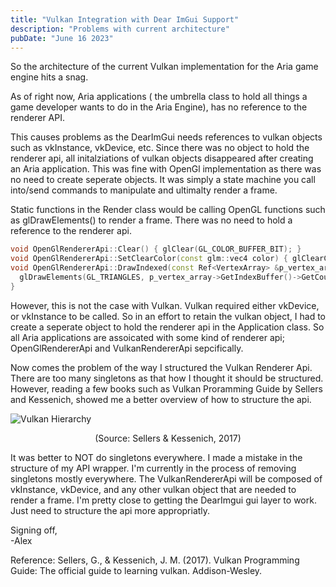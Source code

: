 ```yaml
---
title: "Vulkan Integration with Dear ImGui Support"
description: "Problems with current architecture"
pubDate: "June 16 2023"
---
```


So the architecture of the current Vulkan implementation for the Aria game engine hits a snag.

As of right now, Aria applications ( the umbrella class to hold all things a game developer wants to do in the Aria Engine), has no reference to the renderer API.

This causes problems as the DearImGui needs references to vulkan objects such as vkInstance, vkDevice, etc. Since there was no object to hold the renderer api, all initalziations of vulkan objects disappeared after creating an Aria application.
This was fine with OpenGl implementation as there was no need to create seperate objects. It was simply a state machine you call into/send commands to manipulate and ultimalty render a frame.

Static functions in the Render class would be calling OpenGL functions such as glDrawElements() to render a frame. There was no need to hold a reference to the renderer api.

```C++
void OpenGlRendererApi::Clear() { glClear(GL_COLOR_BUFFER_BIT); }
void OpenGlRendererApi::SetClearColor(const glm::vec4 color) { glClearColor(color.r, color.g, color.b, color.a); }
void OpenGlRendererApi::DrawIndexed(const Ref<VertexArray> &p_vertex_array) {
  glDrawElements(GL_TRIANGLES, p_vertex_array->GetIndexBuffer()->GetCount(), GL_UNSIGNED_INT, nullptr);
}
```

However, this is not the case with Vulkan. Vulkan required either vkDevice, or vkInstance to be called. So in an effort to retain the vulkan object, I had to create a seperate object to hold the renderer api in the Application class.
So all Aria applications are assoicated with some kind of renderer api; OpenGlRendererApi and VulkanRendererApi sepcifically.

Now comes the problem of the way I structured the Vulkan Renderer Api. There are too many singletons as that how I thought it should be structured. However, reading a few books such as Vulkan Proramming Guide by Sellers and Kessenich, showed me a better overview of how to structure the api.

![Vulkan Hierarchy](/04_sellers_fig01_01.jpg)

<p style="text-align: center;">(Source: Sellers & Kessenich, 2017)</p>

It was better to NOT do singletons everywhere. I made a mistake in the structure of my API wrapper. I'm currently in the process of removing singletons mostly everywhere. The VulkanRendererApi will be composed of vkInstance, vkDevice, and any other vulkan object that are needed to render a frame.
I'm pretty close to getting the DearImgui gui layer to work. Just need to structure the api more appropriatly.

Signing off, <br>
-Alex

Reference:
Sellers, G., &amp; Kessenich, J. M. (2017). Vulkan Programming Guide: The official guide to learning vulkan. Addison-Wesley.
